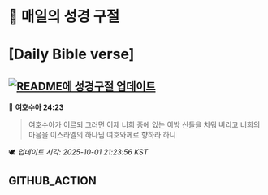 # 🙏 매일의 성경 구절
# [Daily Bible verse]
## [![README에 성경구절 업데이트](https://github.com/DONGSUKA/first_test/actions/workflows/update-readme-bible.yml/badge.svg)](https://github.com/DONGSUKA/first_test/actions/workflows/update-readme-bible.yml)
<!-- START_BIBLE_VERSE -->
📖 **여호수아 24:23**
> 여호수아가 이르되 그러면 이제 너희 중에 있는 이방 신들을 치워 버리고 너희의 마음을 이스라엘의 하나님 여호와께로 향하라 하니

🕊️ _업데이트 시각: 2025-10-01 21:23:56 KST_
  <!-- END_BIBLE_VERSE -->
## GITHUB_ACTION
